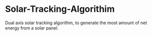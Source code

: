 # Solar-Tracking-Algorithim
Dual axis solar tracking algorithm, to generate the most amount of net energy from a solar panel.
